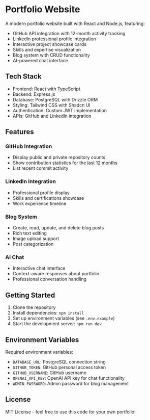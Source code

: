 # Portfolio Website

A modern portfolio website built with React and Node.js, featuring:

- GitHub API integration with 12-month activity tracking
- LinkedIn professional profile integration
- Interactive project showcase cards
- Skills and expertise visualization
- Blog system with CRUD functionality
- AI-powered chat interface

## Tech Stack

- Frontend: React with TypeScript
- Backend: Express.js
- Database: PostgreSQL with Drizzle ORM
- Styling: Tailwind CSS with Shadcn UI
- Authentication: Custom JWT implementation
- APIs: GitHub and LinkedIn integration

## Features

### GitHub Integration
- Display public and private repository counts
- Show contribution statistics for the last 12 months
- List recent commit activity

### LinkedIn Integration
- Professional profile display
- Skills and certifications showcase
- Work experience timeline

### Blog System
- Create, read, update, and delete blog posts
- Rich text editing
- Image upload support
- Post categorization

### AI Chat
- Interactive chat interface
- Context-aware responses about portfolio
- Professional conversation handling

## Getting Started

1. Clone the repository
2. Install dependencies: `npm install`
3. Set up environment variables (see `.env.example`)
4. Start the development server: `npm run dev`

## Environment Variables

Required environment variables:
- `DATABASE_URL`: PostgreSQL connection string
- `GITHUB_TOKEN`: GitHub personal access token
- `GITHUB_USERNAME`: GitHub username
- `OPENAI_API_KEY`: OpenAI API key for chat functionality
- `ADMIN_PASSWORD`: Admin password for blog management

## License

MIT License - feel free to use this code for your own portfolio!
